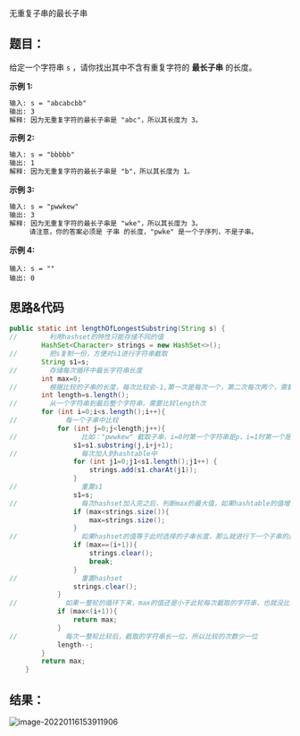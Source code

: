 无重复子串的最长子串

## 题目：

给定一个字符串 `s` ，请你找出其中不含有重复字符的 **最长子串** 的长度。

**示例 1:**

```markdown
输入: s = "abcabcbb"
输出: 3 
解释: 因为无重复字符的最长子串是 "abc"，所以其长度为 3。
```

**示例 2:**

```markdown
输入: s = "bbbbb"
输出: 1
解释: 因为无重复字符的最长子串是 "b"，所以其长度为 1。
```

**示例 3:**

```markdown
输入: s = "pwwkew"
输出: 3
解释: 因为无重复字符的最长子串是 "wke"，所以其长度为 3。
     请注意，你的答案必须是 子串 的长度，"pwke" 是一个子序列，不是子串。
```

**示例 4:**

```
输入: s = ""
输出: 0
```

## 思路&代码

```java
public static int lengthOfLongestSubstring(String s) {
//        利用hashset的特性只能存储不同的值
        HashSet<Character> strings = new HashSet<>();
//        把s复制一份，方便对s1进行字符串截取
        String s1=s;
//        存储每次循环中最长字符串长度
        int max=0;
//        根据比较的子串的长度，每次比较会-1,第一次是每次一个，第二次每次两个，需要比较length-1次
        int length=s.length();
//        从一个字符串到最后整个字符串，需要比较length次
        for (int i=0;i<s.length();i++){
//            每一个子串中比较
            for (int j=0;j<length;j++){
//                比如："pwwkew" 截取子串，i=0时第一个字符串是p，i=1时第一个是pw
                s1=s1.substring(j,i+j+1);
//                每次加入到hashtable中
                for (int j1=0;j1<s1.length();j1++) {
                    strings.add(s1.charAt(j1));
                }
//                重置s1
                s1=s;
//                每次hashset加入完之后，判断max的最大值，如果hashtable的值增加了，那么就重置max值
                if (max<strings.size()){
                    max=strings.size();
                }
//                如果hashset的值等于此时选择的子串长度，那么就进行下一个子串的比较 2个子串——>3个子串
                if (max==(i+1)){
                    strings.clear();
                    break;
                }
//                重置hashset
                strings.clear();
            }
//            如果一整轮的循环下来，max的值还是小于此轮每次截取的字符串，也就没比较再往后比较了
            if (max<(i+1)){
                return max;
            }
//            每次一整轮比较后，截取的字符串长一位，所以比较的次数少一位
            length--;
        }
        return max;
    }
```

## 结果：

![image-20220116153911906](https://gitee.com/misteryliu/typora/raw/master/image/image-20220116153911906.png)